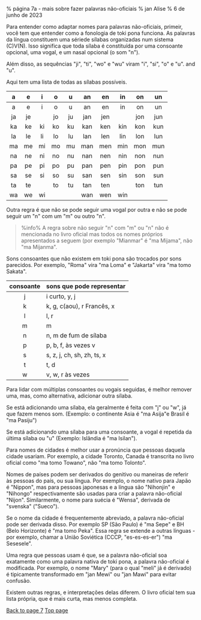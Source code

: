 % página 7a - mais sobre fazer palavras não-oficiais
% jan Alise
% 6 de junho de 2023

Para entender como adaptar nomes para palavras não-oficiais, primeir, você tem
que entender como a fonologia de toki pona funciona. As palavras da língua
constituem uma sériede sílabas organizadas num sistema \(C\)V\(N\). Isso
significa que toda sílaba é constituída por uma consoante opcional, uma vogal,
e um nasal opcional (o som "n").

Além disso, as sequências "ji", "ti", "wo" e "wu" viram "i", "si", "o" e "u".
and "u".

Aqui tem uma lista de todas as sílabas possíveis.

| a | e | i | o | u | an| en| in| on| un|
|:-:|:-:|:-:|:-:|:-:|:-:|:-:|:-:|:-:|:-:|
| a | e | i | o | u | an| en| in| on| un|
|ja |je |   |jo |ju |jan|jen|   |jon|jun|
|ka |ke |ki |ko |ku |kan|ken|kin|kon|kun|
|la |le |li |lo |lu |lan|len|lin|lon|lun|
|ma |me |mi |mo |mu |man|men|min|mon|mun|
|na |ne |ni |no |nu |nan|nen|nin|non|nun|
|pa |pe |pi |po |pu |pan|pen|pin|pon|pun|
|sa |se |si |so |su |san|sen|sin|son|sun|
|ta |te |   |to |tu |tan|ten|   |ton|tun|
|wa |we |wi |   |   |wan|wen|win|   |   |

Outra regra é que não se pode seguir uma vogal por outra e não se pode seguir
um "n" com um "m" ou outro "n".

> %info%
> A regra sobre não seguir "n" com "m" ou "n" não é mencionada no livro oficial
> mas todos os nomes próprios apresentados a seguem (por exemplo "Mianmar" é 
> "ma Mijama", não "ma Mijanma".

Sons consoantes que não existem em toki pona são trocados por sons parecidos.
Por exemplo, "Roma" vira "ma Loma" e "Jakarta" vira "ma tomo Sakata".

| consoante | sons que pode representar       |
|:---------:|:--------------------------------|
| j         | i curto, y, j                   |
| k         | k, g, c(aou), r Francês, x      |
| l         | l, r                            |
| m         | m                               |
| n         | n, m de fum de sílaba           |
| p         | p, b, f, às vezes v             |
| s         | s, z, j, ch, sh, zh, ts, x      |
| t         | t, d                            |
| w         | v, w, r às vezes                |

Para lidar com múltiplas consoantes ou vogais seguidas, é melhor remover uma,
mas, como alternativa, adicionar outra sílaba.

Se está adicionando uma sílaba, ela geralmente é feita com "j" ou "w", já que
fazem menos som. (Exemplo: o continente Asia é "ma Asija"e Brasil é
"ma Pasiju")

Se está adicionando uma sílaba para uma consoante, a vogal é repetida da
última sílaba ou "u" (Exemplo: Islândia é "ma Isilan").

Para nomes de cidades é melhor usar a pronúncia que pessoas daquela cidade
usariam. Por exemplo, a cidade Toronto, Canada é transcrita no livro oficial
como "ma tomo Towano", não "ma tomo Tolonto".

Nomes de países podem ser derivados do genitivo ou maneiras de referir às
pessoas do país, ou sua língua. Por exemplo, o nome nativo para Japão é
"Nippon", mas para pessoas japonesas e a língua são "Nihonjin" e "Nihongo"
respectivamente são usadas para criar a palavra não-oficial "Nijon".
Similarmente, o nome para suécia é "Wensa", derivada de "svenska" ("Sueco").

Se o nome da cidade é frequentemente abreviado, a palavra não-oficial pode ser
derivada disso. Por exemplo SP (São Paulo) é "ma Sepe" e BH (Belo Horizonte) é
"ma tomo Peka". Essa regra se extende a outras línguas - por exemplo, chamar a
União Soviética (CCCP, "es-es-es-er") "ma Sesesele".

Uma regra que pessoas usam é que, se a palavra não-oficial soa exatamente como
uma palavra nativa de toki pona, a palavra não-oficial é modificada. Por
exemplo, o nome "Mary" (para o qual "meli" já é derivado) é tipicamente
transformado em "jan Mewi" ou "jan Mawi" para evitar confusão.

Existem outras regras, e interpretações delas diferem. O livro oficial tem sua
lista própria, que é mais curta, mas menos completa.

[Back to page 7](7.html) [Top page](index.html)
